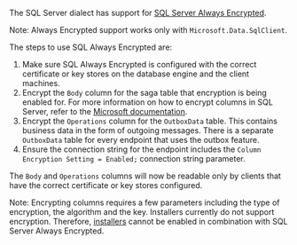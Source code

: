 The SQL Server dialect has support for [SQL Server Always Encrypted](https://docs.microsoft.com/en-us/sql/relational-databases/security/encryption/always-encrypted-database-engine).

Note: Always Encrypted support works only with `Microsoft.Data.SqlClient`.

The steps to use SQL Always Encrypted are:

1. Make sure SQL Always Encrypted is configured with the correct certificate or key stores on the database engine and the client machines.
1. Encrypt the `Body` column for the saga table that encryption is being enabled for. For more information on how to encrypt columns in SQL Server, refer to the [Microsoft documentation](https://docs.microsoft.com/en-us/sql/connect/ado-net/sql/sqlclient-support-always-encrypted?view=sql-server-ver15#retrieving-and-modifying-data-in-encrypted-columns).
1. Encrypt the `Operations` column for the `OutboxData` table. This contains business data in the form of outgoing messages. There is a separate `OutboxData` table for every endpoint that uses the outbox feature.
1. Ensure the connection string for the endpoint includes the `Column Encryption Setting = Enabled;` connection string parameter.

The `Body` and `Operations` columns will now be readable only by clients that have the correct certificate or key stores configured.

Note: Encrypting columns requires a few parameters including the type of encryption, the algorithm and the key. Installers currently do not support encryption. Therefore, [installers](/nservicebus/operations/installers.md) cannot be enabled in combination with SQL Server Always Encrypted.
